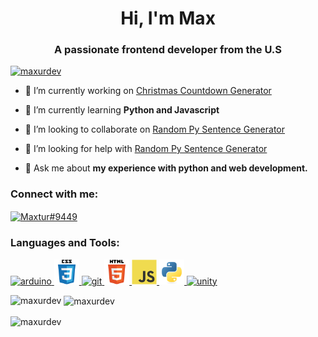 <h1 align="center">Hi, I'm Max</h1>
<h3 align="center">A passionate frontend developer from the U.S</h3>

<p align="left"> <a href="https://github.com/ryo-ma/github-profile-trophy"><img src="https://github-profile-trophy.vercel.app/?username=maxurdev" alt="maxurdev" /></a> </p>

- 🔭 I’m currently working on [Christmas Countdown Generator](https://github.com/MaxurDev/Christmas-Countdown-WS)

- 🌱 I’m currently learning **Python and Javascript**

- 👯 I’m looking to collaborate on [Random Py Sentence Generator](https://github.com/MaxurDev/Random-Py-Sentence-Generator)

- 🤝 I’m looking for help with [Random Py Sentence Generator](https://github.com/MaxurDev/Random-Py-Sentence-Generator)

- 💬 Ask me about **my experience with python and web development.**

<h3 align="left">Connect with me:</h3>
<p align="left">
<a href="https://discord.gg/Maxtur#9449" target="blank"><img align="center" src="https://raw.githubusercontent.com/rahuldkjain/github-profile-readme-generator/master/src/images/icons/Social/discord.svg" alt="Maxtur#9449" height="30" width="40" /></a>
</p>

<h3 align="left">Languages and Tools:</h3>
<p align="left"> <a href="https://www.arduino.cc/" target="_blank" rel="noreferrer"> <img src="https://cdn.worldvectorlogo.com/logos/arduino-1.svg" alt="arduino" width="40" height="40"/> </a> <a href="https://www.w3schools.com/css/" target="_blank" rel="noreferrer"> <img src="https://raw.githubusercontent.com/devicons/devicon/master/icons/css3/css3-original-wordmark.svg" alt="css3" width="40" height="40"/> </a> <a href="https://git-scm.com/" target="_blank" rel="noreferrer"> <img src="https://www.vectorlogo.zone/logos/git-scm/git-scm-icon.svg" alt="git" width="40" height="40"/> </a> <a href="https://www.w3.org/html/" target="_blank" rel="noreferrer"> <img src="https://raw.githubusercontent.com/devicons/devicon/master/icons/html5/html5-original-wordmark.svg" alt="html5" width="40" height="40"/> </a> <a href="https://developer.mozilla.org/en-US/docs/Web/JavaScript" target="_blank" rel="noreferrer"> <img src="https://raw.githubusercontent.com/devicons/devicon/master/icons/javascript/javascript-original.svg" alt="javascript" width="40" height="40"/> </a> <a href="https://www.python.org" target="_blank" rel="noreferrer"> <img src="https://raw.githubusercontent.com/devicons/devicon/master/icons/python/python-original.svg" alt="python" width="40" height="40"/> </a> <a href="https://unity.com/" target="_blank" rel="noreferrer"> <img src="https://www.vectorlogo.zone/logos/unity3d/unity3d-icon.svg" alt="unity" width="40" height="40"/> </a> </p>

<p><img align="left" src="https://github-readme-stats.vercel.app/api/top-langs?username=maxurdev&show_icons=true&locale=en&layout=compact" alt="maxurdev" /></p>

<p>&nbsp;<img align="center" src="https://github-readme-stats.vercel.app/api?username=maxurdev&show_icons=true&locale=en" alt="maxurdev" /></p>

<p><img align="center" src="https://github-readme-streak-stats.herokuapp.com/?user=maxurdev&" alt="maxurdev" /></p>
